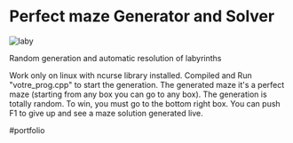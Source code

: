 # Perfect maze Generator and Solver
![laby](https://user-images.githubusercontent.com/109299545/215203379-04e18900-56a9-4c5a-ab99-f71fd1da151c.PNG)

Random generation and automatic resolution of labyrinths

Work only on linux with ncurse library installed. Compiled and Run "votre_prog.cpp" to start the generation.
The generated maze it's a perfect maze (starting from any box you can go to any box). The generation is totally random.
To win, you must go to the bottom right box.
You can push F1 to give up and see a maze solution generated live.

#portfolio
